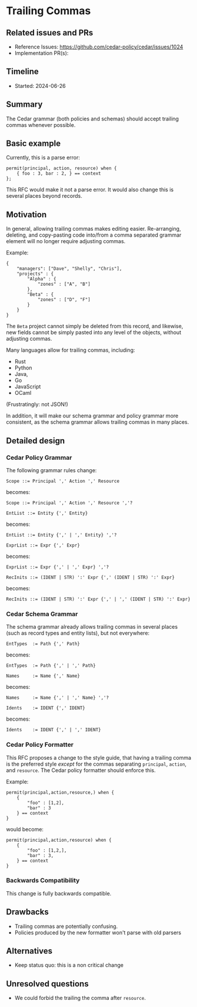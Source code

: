 # Trailing Commas

## Related issues and PRs

- Reference Issues: https://github.com/cedar-policy/cedar/issues/1024
- Implementation PR(s):

## Timeline

- Started: 2024-06-26 

## Summary

The Cedar grammar (both policies and schemas) should accept trailing
commas whenever possible.

## Basic example

Currently, this is a parse error:
```
permit(principal, action, resource) when {
    { foo : 3, bar : 2, } == context  
};
```
This RFC would make it not a parse error. 
It would also change this is several places beyond records.

## Motivation

In general, allowing trailing commas makes editing easier.
Re-arranging, deleting, and copy-pasting code into/from a comma
separated grammar element will no longer require adjusting commas.

Example:
```
{
    "managers": ["Dave", "Shelly", "Chris"],
    "projects" : {
        "Alpha" : {
            "zones" : ["A", "B"]
        },
        "Beta" : {
            "zones" : ["D", "F"]
        }
    }
}
```
The `Beta` project cannot simply be deleted from this record, and
likewise, new fields cannot be simply pasted into any level of the
objects, without adjusting commas.

Many languages allow for trailing commas, including:
* Rust
* Python
* Java,
* Go
* JavaScript
* OCaml

(Frustratingly: not JSON!)

In addition, it will make our schema grammar and policy grammar more
consistent, as the schema grammar allows trailing commas in many places.

## Detailed design

### Cedar Policy Grammar

The following grammar rules change:
```
Scope ::= Principal ',' Action ',' Resource
```
becomes:
```
Scope ::= Principal ',' Action ',' Resource ','?
```

```
EntList ::= Entity {',' Entity}
```
becomes:
```
EntList ::= Entity {',' | ',' Entity} ','?
```

```
ExprList ::= Expr {',' Expr}
```
becomes:
```
ExprList ::= Expr {',' | ',' Expr} ','?
```

```
RecInits ::= (IDENT | STR) ':' Expr {',' (IDENT | STR) ':' Expr}
```
becomes:
```
RecInits ::= (IDENT | STR) ':' Expr {',' | ',' (IDENT | STR) ':' Expr}
```

### Cedar Schema Grammar
The schema grammar already allows trailing commas in several places
(such as record types and entity lists), but not everywhere:

```
EntTypes  := Path {',' Path}
```
becomes:

```
EntTypes  := Path {',' | ',' Path}
```

```
Names     := Name {',' Name}
```
becomes:
```
Names     := Name {',' | ',' Name} ','?
```

```
Idents    := IDENT {',' IDENT}
```
becomes:
```
Idents    := IDENT {',' | ',' IDENT}
```

### Cedar Policy Formatter
This RFC proposes a change to the style guide, that having a trailing
comma is the preferred style _except_ for the commas separating
`principal`, `action`, and `resource`.
The Cedar policy formatter should enforce this.

Example:
```
permit(principal,action,resource,) when {
    { 
        "foo" : [1,2],
        "bar" : 3
    } == context
}
```
would become:
```
permit(principal,action,resource) when {
    { 
        "foo" : [1,2,],
        "bar" : 3,
    } == context
}
```

### Backwards Compatibility 
This change is fully backwards compatible. 

## Drawbacks

* Trailing commas are potentially confusing.
* Policies produced by the new formatter won't parse with old parsers

## Alternatives

* Keep status quo: this is a non critical change

## Unresolved questions

* We could forbid the trailing the comma after `resource`.
